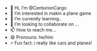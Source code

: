 - 👋 Hi, I’m @CenturionCargo
- 👀 I’m interested in makin a plane game
- 🌱 I’m currently learning..
- 💞️ I’m looking to collaborate on ...
- 📫 How to reach me...
- 😄 Pronouns: he/him
- ⚡ Fun fact: i really like cars and planes!

<!---
CenturionCargo/CenturionCargo is a ✨ special ✨ repository because its `README.md` (this file) appears on your GitHub profile.
You can click the Preview link to take a look at your changes.
--->
